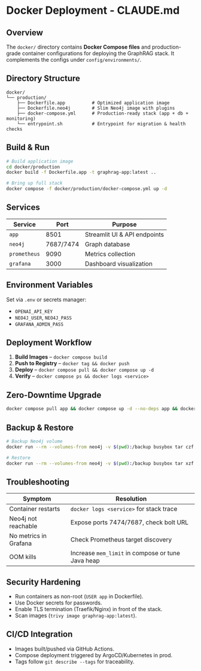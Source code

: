 # Docker Deployment - CLAUDE.md

## Overview
The `docker/` directory contains **Docker Compose files** and production-grade container configurations for deploying the GraphRAG stack. It complements the configs under `config/environments/`.

## Directory Structure
```
docker/
└── production/
    ├── Dockerfile.app          # Optimized application image
    ├── Dockerfile.neo4j        # Slim Neo4j image with plugins
    ├── docker-compose.yml      # Production-ready stack (app + db + monitoring)
    └── entrypoint.sh           # Entrypoint for migration & health checks
```

## Build & Run
```bash
# Build application image
cd docker/production
docker build -f Dockerfile.app -t graphrag-app:latest ..

# Bring up full stack
docker compose -f docker/production/docker-compose.yml up -d
```

## Services
| Service | Port | Purpose |
|---------|------|---------|
| `app` | 8501 | Streamlit UI & API endpoints |
| `neo4j` | 7687/7474 | Graph database |
| `prometheus` | 9090 | Metrics collection |
| `grafana` | 3000 | Dashboard visualization |

## Environment Variables
Set via `.env` or secrets manager:
- `OPENAI_API_KEY`
- `NEO4J_USER`, `NEO4J_PASS`
- `GRAFANA_ADMIN_PASS`

## Deployment Workflow
1. **Build Images** – `docker compose build`
2. **Push to Registry** – `docker tag && docker push`
3. **Deploy** – `docker compose pull && docker compose up -d`
4. **Verify** – `docker compose ps && docker logs <service>`

## Zero-Downtime Upgrade
```bash
docker compose pull app && docker compose up -d --no-deps app && docker image prune -f
```

## Backup & Restore
```bash
# Backup Neo4j volume
docker run --rm --volumes-from neo4j -v $(pwd):/backup busybox tar czf neo4j_backup.tar.gz /data

# Restore
docker run --rm --volumes-from neo4j -v $(pwd):/backup busybox tar xzf neo4j_backup.tar.gz -C /
```

## Troubleshooting
| Symptom | Resolution |
|---------|------------|
| Container restarts | `docker logs <service>` for stack trace |
| Neo4j not reachable | Expose ports 7474/7687, check bolt URL |
| No metrics in Grafana | Check Prometheus target discovery |
| OOM kills | Increase `mem_limit` in compose or tune Java heap |

## Security Hardening
- Run containers as non-root (`USER app` in Dockerfile).
- Use Docker secrets for passwords.
- Enable TLS termination (Traefik/Nginx) in front of the stack.
- Scan images (`trivy image graphrag-app:latest`).

## CI/CD Integration
- Images built/pushed via GitHub Actions.
- Compose deployment triggered by ArgoCD/Kubernetes in prod.
- Tags follow `git describe --tags` for traceability. 